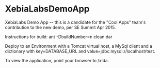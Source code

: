 # XebiaLabsDemoApp
XebiaLabs Demo App -- this is a candidate for the "Cool Apps" team's contribution to the new demo, per SE Summit Apr 2015.

Instructions for build:
ant -DbuildNumber=n clean dar

Deploy to an Environment with a Tomcat virtual host, a MySql client and a dictionary with key=DATABASE_URL and value=jdbc:mysql://localhost/test. 

To view the application, point your browser to <host-url>/xlda.

